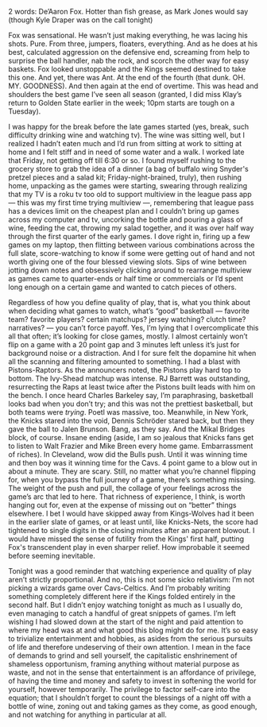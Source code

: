 2 words: De’Aaron Fox. Hotter than fish grease, as Mark Jones would say (though Kyle Draper was on the call tonight)

Fox was sensational. He wasn’t just making everything, he was lacing his shots. Pure. From three, jumpers, floaters, everything. And as he does at his best, calculated aggression on the defensive end, screaming from help to surprise the ball handler, nab the rock, and scorch the other way for easy baskets. Fox looked unstoppable and the Kings seemed destined to take this one. And yet, there was Ant. At the end of the fourth (that dunk. OH. MY. GOODNESS). And then again at the end of overtime. This was head and shoulders the best game I’ve seen all season (granted, I did miss Klay’s return to Golden State earlier in the week; 10pm starts are tough on a Tuesday).

I was happy for the break before the late games started (yes, break, such difficulty drinking wine and watching tv). The wine was sitting well, but I realized I hadn’t eaten much and I’d run from sitting at work to sitting at home and I felt stiff and in need of some water and a walk. I worked late that Friday, not getting off till 6:30 or so. I found myself rushing to the grocery store to grab the idea of a dinner (a bag of buffalo wing Snyder's pretzel pieces and a salad kit; Friday-night-brained, truly), then rushing home, unpacking as the games were starting, swearing through realizing that my TV is a roku tv too old to support multiview in the league pass app — this was my first time trying multiview —, remembering that league pass has a devices limit on the cheapest plan and I couldn’t bring up games across my computer and tv, uncorking the bottle and pouring a glass of wine, feeding the cat, throwing my salad together, and it was over half way through the first quarter of the early games. I dove right in, firing up a few games on my laptop, then flitting between various combinations across the full slate, score-watching to know if some were getting out of hand and not worth giving one of the four blessed viewing slots. Sips of wine between jotting down notes and obsessively clicking around to rearrange multiview as games came to quarter-ends or half time or commercials or I’d spent long enough on a certain game and wanted to catch pieces of others.

Regardless of how you define quality of play, that is, what you think about when deciding what games to watch, what’s “good” basketball — favorite team? favorite players? certain matchups? jersey watching? clutch time? narratives? — you can’t force payoff. Yes, I’m lying that I overcomplicate this all that often; it’s looking for close games, mostly. I almost certainly won’t flip on a game with a 20 point gap and 3 minutes left unless it’s just for background noise or a distraction. And I for sure felt the dopamine hit when all the scanning and filtering amounted to something. I had a blast with Pistons-Raptors. As the announcers noted, the Pistons play hard top to bottom. The Ivy-Shead matchup was intense. RJ Barrett was outstanding, resurrecting the Raps at least twice after the Pistons built leads with him on the bench. I once heard Charles Barkeley say, I’m paraphrasing, basketball looks bad when you don’t try; and this was not the prettiest basketball, but both teams were _trying_. Poetl was massive, too. Meanwhile, in New York, the Knicks stared into the void, Dennis Schröder stared back, but then they gave the ball to Jalen Brunson. Bang, as they say. And the Mikal Bridges block, of course. Insane ending (aside, I am so jealous that Knicks fans get to listen to Walt Frazier and Mike Breen every home game. Embarrassment of riches). In Cleveland, wow did the Bulls push. Until it was winning time and then boy was it winning time for the Cavs. 4 point game to a blow out in about a minute. They are scary. Still, no matter what you’re channel flipping for, when you bypass the full journey of a game, there’s something missing. The weight of the push and pull, the collage of your feelings across the game’s arc that led to here. That richness of experience, I think, is worth hanging out for, even at the expense of missing out on “better” things elsewhere. I bet I would have skipped away from Kings-Wolves had it been in the earlier slate of games, or at least until, like Knicks-Nets, the score had tightened to single digits in the closing minutes after an apparent blowout. I would have missed the sense of futility from the Kings' first half, putting Fox's transcendent play in even sharper relief. How improbable it seemed before seeming inevitable.

Tonight was a good reminder that watching experience and quality of play aren’t strictly proportional. And no, this is not some sicko relativism: I’m not picking a wizards game over Cavs-Celtics. And I’m probably writing something completely different here if the Kings folded entirely in the second half. But I didn’t enjoy watching tonight as much as I usually do, even managing to catch a handful of great snippets of games. I’m left wishing I had slowed down at the start of the night and paid attention to where my head was at and what good this blog might do for me. It’s so easy to trivialize entertainment and hobbies, as asides from the serious pursuits of life and therefore undeserving of their own attention. I mean in the face of demands to grind and sell yourself, the capitalistic enshrinement of shameless opportunism, framing anything without material purpose as waste, and not in the sense that entertainment is an affordance of privilege, of having the time and money and safety to invest in softening the world for yourself, however temporarily. The privilege to factor self-care into the equation; that I shouldn’t forget to count the blessings of a night off with a bottle of wine, zoning out and taking games as they come, as good enough, and not watching for anything in particular at all.
